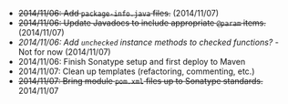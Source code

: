 - ~~2014/11/06: Add `package-info.java` files.~~ (2014/11/07)
- ~~2014/11/06: Update Javadocs to include appropriate `@param` items.~~ (2014/11/07)
- *2014/11/06: Add `unchecked` instance methods to checked functions?* - Not for now (2014/11/07)
- 2014/11/06: Finish Sonatype setup and first deploy to Maven
- 2014/11/07: Clean up templates (refactoring, commenting, etc.)
- ~~2014/11/07: Bring module `pom.xml` files up to Sonatype standards.~~ 2014/11/07
